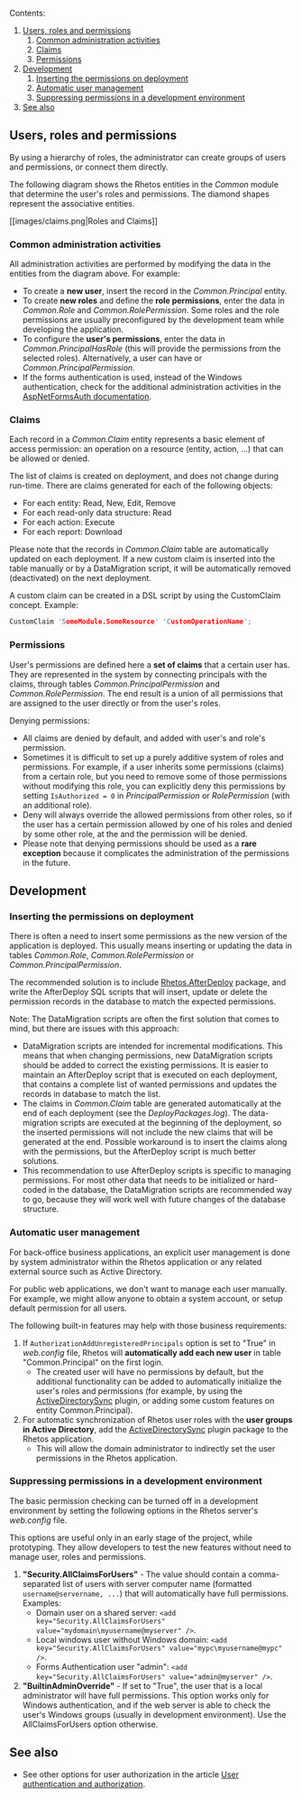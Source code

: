 Contents:

1. [Users, roles and permissions](#users-roles-and-permissions)
   1. [Common administration activities](#common-administration-activities)
   2. [Claims](#claims)
   3. [Permissions](#permissions)
2. [Development](#development)
   1. [Inserting the permissions on deployment](#inserting-the-permissions-on-deployment)
   2. [Automatic user management](#automatic-user-management)
   3. [Suppressing permissions in a development environment](#suppressing-permissions-in-a-development-environment)
3. [See also](#see-also)

## Users, roles and permissions

By using a hierarchy of roles, the administrator can create
groups of users and permissions, or connect them directly.

The following diagram shows the Rhetos entities in the *Common* module
that determine the user's roles and permissions.
The diamond shapes represent the associative entities.

[[images/claims.png|Roles and Claims]]

### Common administration activities

All administration activities are performed by modifying the data in the entities from the diagram above. For example:

* To create a **new user**, insert the record in the *Common.Principal* entity.
* To create **new roles** and define the **role permissions**, enter the data in *Common.Role* and *Common.RolePermission*.
  Some roles and the role permissions are usually preconfigured by the development team while developing the application.
* To configure the **user's permissions**, enter the data in *Common.PrincipalHasRole*
  (this will provide the permissions from the selected roles).
  Alternatively, a user can have  or *Common.PrincipalPermission*.
* If the forms authentication is used, instead of the Windows authentication,
  check for the additional administration activities in the
  [AspNetFormsAuth documentation](https://github.com/Rhetos/AspNetFormsAuth/blob/master/Readme.md).

### Claims

Each record in a *Common.Claim* entity represents a basic element of access permission:
an operation on a resource (entity, action, ...) that can be allowed or denied.

The list of claims is created on deployment, and does not change during run-time.
There are claims generated for each of the following objects:

* For each entity: Read, New, Edit, Remove
* For each read-only data structure: Read
* For each action: Execute
* For each report: Download

Please note that the records in *Common.Claim* table are automatically updated on each deployment.
If a new custom claim is inserted into the table manually or by a DataMigration script,
it will be automatically removed (deactivated) on the next deployment.

A custom claim can be created in a DSL script by using the CustomClaim concept. Example:

```C
CustomClaim 'SomeModule.SomeResource' 'CustomOperationName';
```

### Permissions

User's permissions are defined here a **set of claims** that a certain user has.
They are represented in the system by connecting principals with the claims, through tables *Common.PrincipalPermission* and *Common.RolePermission*. The end result is a union of all permissions that are assigned to the user directly or from the user's roles.

Denying permissions:

* All claims are denied by default, and added with user's and role's permission.
* Sometimes it is difficult to set up a purely additive system of roles and permissions. For example, if a user inherits some permissions (claims) from a certain role, but you need to remove some of those permissions without modifying this role, you can explicitly deny this permissions by setting `IsAuthorized = 0` in *PrincipalPermission* or *RolePermission* (with an additional role).
* Deny will always override the allowed permissions from other roles, so if the user has a certain permission allowed by one of his roles and denied by some other role, at the and the permission will be denied.
* Please note that denying permissions should be used as a **rare exception** because it complicates the administration of the permissions in the future.

## Development

### Inserting the permissions on deployment

There is often a need to insert some permissions as the new version of the application is deployed. This usually means inserting or updating the data in tables *Common.Role*, *Common.RolePermission* or *Common.PrincipalPermission*.

The recommended solution is to include [Rhetos.AfterDeploy](https://github.com/Rhetos/AfterDeploy) package, and write the AfterDeploy SQL scripts that will insert, update or delete the permission records in the database to match the expected permissions.

Note: The DataMigration scripts are often the first solution that comes to mind, but there are issues with this approach:

* DataMigration scripts are intended for incremental modifications. This means that when changing permissions, new DataMigration scripts should be added to correct the existing permissions. It is easier to maintain an AfterDeploy script that is executed on each deployment, that contains a complete list of wanted permissions and updates the records in database to match the list.
* The claims in *Common.Claim* table are generated automatically at the end of each deployment (see the *DeployPackages.log*). The data-migration scripts are executed at the beginning of the deployment, so the inserted permissions will not include the new claims that will be generated at the end. Possible workaround is to insert the claims along with the permissions, but the AfterDeploy script is much better solutions.
* This recommendation to use AfterDeploy scripts is specific to managing permissions. For most other data that needs to be initialized or hard-coded in the database, the DataMigration scripts are recommended way to go, because they will work well with future changes of the database structure.

### Automatic user management

For back-office business applications, an explicit user management is done
by system administrator within the Rhetos application
or any related external source such as Active Directory.

For public web applications, we don't want to manage each user manually.
For example, we might allow anyone to obtain a system account,
or setup default permission for all users.

The following built-in features may help with those business requirements:

1. If `AuthorizationAddUnregisteredPrincipals` option is set to "True"
   in *web.config* file, Rhetos will **automatically add each new user**
   in table "Common.Principal" on the first login.
   * The created user will have no permissions by default,
   but the additional functionality can be added to automatically initialize
   the user's roles and permissions (for example, by using the
   [ActiveDirectorySync](https://github.com/Rhetos/ActiveDirectorySync) plugin,
   or adding some custom features on entity Common.Principal).
2. For automatic synchronization of Rhetos user roles with
   the **user groups in Active Directory**, add the
   [ActiveDirectorySync](https://github.com/Rhetos/ActiveDirectorySync) plugin package
   to the Rhetos application.
   * This will allow the domain administrator to indirectly set the user permissions in the Rhetos application.

### Suppressing permissions in a development environment

The basic permission checking can be turned off in a development environment by setting the following options in the Rhetos server's *web.config* file.

This options are useful only in an early stage of the project, while prototyping.
They allow developers to test the new features without need to manage user, roles and permissions.

1. **"Security.AllClaimsForUsers"** - The value should contain a comma-separated
   list of users with server computer name (formatted `username@servername, ...`)
   that will automatically have full permissions. Examples:
   * Domain user on a shared server:
     `<add key="Security.AllClaimsForUsers" value="mydomain\myusername@myserver" />`.
   * Local windows user without Windows domain:
     `<add key="Security.AllClaimsForUsers" value="mypc\myusername@mypc" />`.
   * Forms Authentication user "admin":
     `<add key="Security.AllClaimsForUsers" value="admin@myserver" />`.
2. **"BuiltinAdminOverride"** - If set to "True",
   the user that is a local administrator will have full permissions.
   This option works only for Windows authentication, and if the web server
   is able to check the user's Windows groups (usually in development environment).
   Use the AllClaimsForUsers option otherwise.

## See also

* See other options for user authorization in the article [User authentication and authorization](https://github.com/Rhetos/Rhetos/wiki/User-authentication-and-authorization).
